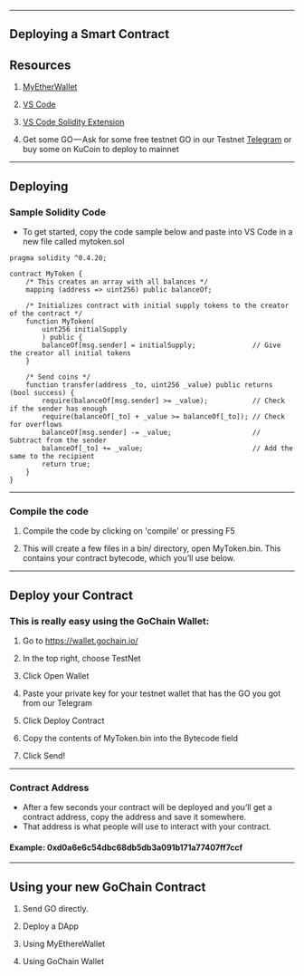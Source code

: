 ***
## Deploying a Smart Contract

## Resources
1. [MyEtherWallet](https://www.myetherwallet.com/)



  2. [VS Code](https://code.visualstudio.com/)



3. [VS Code Solidity Extension](https://marketplace.visualstudio.com/items?itemName=JuanBlanco.solidity)



4. Get some GO — Ask for some free testnet GO in our Testnet [Telegram](https://t.me/gochain_testnet) or buy some on KuCoin to deploy to mainnet
***
## Deploying
### Sample Solidity Code

* To get started, copy the code sample below and paste into VS Code in a new file called mytoken.sol

```
pragma solidity ^0.4.20;

contract MyToken {
    /* This creates an array with all balances */
    mapping (address => uint256) public balanceOf;

    /* Initializes contract with initial supply tokens to the creator of the contract */
    function MyToken(
        uint256 initialSupply
        ) public {
        balanceOf[msg.sender] = initialSupply;              // Give the creator all initial tokens
    }

    /* Send coins */
    function transfer(address _to, uint256 _value) public returns (bool success) {
        require(balanceOf[msg.sender] >= _value);           // Check if the sender has enough
        require(balanceOf[_to] + _value >= balanceOf[_to]); // Check for overflows
        balanceOf[msg.sender] -= _value;                    // Subtract from the sender
        balanceOf[_to] += _value;                           // Add the same to the recipient
        return true;
    }
}
```
***
### Compile the code
1. Compile the code by clicking on 'compile' or pressing F5



2. This will create a few files in a bin/ directory, open MyToken.bin. This contains your contract bytecode, which you’ll use below.
***
## Deploy your Contract
### This is really easy using the GoChain Wallet:
1. Go to https://wallet.gochain.io/
2. In the top right, choose TestNet
3. Click Open Wallet
4. Paste your private key for your testnet wallet that has the GO you got from our Telegram
5. Click Deploy Contract
6. Copy the contents of MyToken.bin into the Bytecode field



7. Click Send!
***
### Contract Address
* After a few seconds your contract will be deployed and you’ll get a contract address, copy the address and save it somewhere. 
* That address is what people will use to interact with your contract.
#### Example: 0xd0a6e6c54dbc68db5db3a091b171a77407ff7ccf
***
## Using your new GoChain Contract
1. Send GO directly. 
2. Deploy a DApp
3. Using MyEthereWallet



4. Using GoChain Wallet
